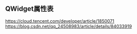 ## QWidget属性表
https://cloud.tencent.com/developer/article/1850071
https://blog.csdn.net/qq_24508983/article/details/84033919